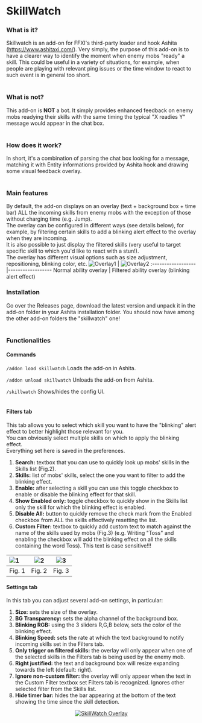 # SkillWatch

### What is it?
Skillwatch is an add-on for FFXI's third-party loader and hook Ashita (https://www.ashitaxi.com/).
Very simply, the purpose of this add-on is to have a clearer way to identify the moment when enemy mobs "ready" a skill.
This could be useful in a variety of situations, for example, when people are playing with relevant ping issues or the time window to react to such event is in general too short.
<br></br>
### What is not?
This add-on is <b>NOT</b> a bot. It simply provides enhanced feedback on enemy mobs readying their skills with the same timing the typical "X readies Y" message would appear in the chat box.
<br></br>
### How does it work?
In short, it's a combination of parsing the chat box looking for a message, matching it with Entity informations provided by Ashita hook and drawing some visual feedback overlay.
<br><br>
### Main features
By default, the add-on displays on an overlay (text +  background box + time bar) ALL the incoming skills from enemy mobs with the exception of those without charging time (e.g. Jump).\
The overlay can be configured in different ways (see details below), for example, by filtering certain skills to add a blinking alert effect to the overlay when they are incoming.\
It is also possible to just display the filtered skills (very useful to target specific skill to which you'd like to react with a stun!).\
The overlay has different visual options such as size adjustment, repositioning, blinking color, etc.
![Overlay1](https://github.com/ariel-logos/ElfyLab/blob/master/img/overlay1fixed.gif)  | ![Overlay2](https://github.com/ariel-logos/ElfyLab/blob/master/img/overlay2.gif)
:------------------|------------------
Normal ability overlay | Filtered ability overlay (blinking alert effect)

### Installation
Go over the Releases page, download the latest version and unpack it in the add-on folder in your Ashita installation folder. You should now have among the other add-on folders the "skillwatch" one!
<br></br>

### Functionalities

#### Commands
```/addon load skillwatch``` Loads the add-on in Ashita.

```/addon unload skillwatch``` Unloads the add-on from Ashita.

```/skillwatch``` Shows/hides the config UI.
<br></br>
#### Filters tab
This tab allows you to select which skill you want to have the "blinking" alert effect to better highlight those relevant for you.\
You can obviously select multiple skills on which to apply the blinking effect.\
Everything set here is saved in the preferences.
<ol>
  <li><b>Search:</b> textbox that you can use to quickly look up mobs' skills in the Skills list (Fig.2).</li>
  <li><b>Skills:</b> list of mobs' skills, select the one you want to filter to add the blinking effect.</li>
  <li><b>Enable:</b> after selecting a skill you can use this toggle checkbox to enable or disable the blinking effect for that skill.</li>
  <li><b>Show Enabled only:</b> toggle checkbox to quickly show in the Skills list only the skill for which the blinking effect is enabled.</li>
  <li><b>Disable All:</b> button to quickly remove the check mark from the Enabled checkbox from ALL the skills effectively resetting the list.</li>
  <li><b>Custom Filter:</b> textbox to quickly add custom text to match against the name of the skills used by mobs (Fig.3) (e.g. Writing "Toss" and enabling the checkbox will add the blinking effect on all the skills containing the word Toss). This text is case sensitive!!!</li>
</ol>

![1](https://github.com/ariel-logos/SkillWatch/assets/78350872/3d8a14e9-b8dd-4227-99ba-6369b511ba29)|![2](https://github.com/ariel-logos/SkillWatch/assets/78350872/19ce8c78-9851-4424-8e82-8aea4f1c43cd)|![3](https://github.com/ariel-logos/SkillWatch/assets/78350872/31aee711-072d-400a-a867-e8180ccfdd5a)
:-------------------------|-------------------------|-------------------------
Fig. 1          |  Fig. 2           | Fig. 3 


#### Settings tab
In this tab you can adjust several add-on settings, in particular:
<ol>
  <li><b>Size:</b> sets the size of the overlay.</li>
  <li><b>BG Transparency:</b> sets the alpha channel of the background box.</li>
  <li><b>Blinking RGB:</b> using the 3 sliders R,G,B below, sets the color of the blinking effect.</li>
  <li><b>Blinking Speed:</b> sets the rate at which the text background to notify incoming skills set in the Filters tab.</li>
  <li><b>Only trigger on filtered skills:</b> the overlay will only appear when one of the selected skills in the Filters tab is being used by the enemy mob.</li>
  <li><b>Right justified:</b> the text and background box will resize expanding towards the left (default: right).</li>
  <li><b>Ignore non-custom filter:</b> the overlay will only appear when the text in the Custom Filter textbox set Filters tab is recognized. Ignores other selected filter from the Skills list.</li>
  <li><b>Hide timer bar:</b> hides the bar appearing at the bottom of the text showing the time since the skill detection.</li>
</ol>

<p align="center">
<a href="https://github.com/ariel-logos/SkillWatch/assets/78350872/726d83c8-ba8d-4cbe-89cb-9050527a8255"><img src="https://github.com/ariel-logos/SkillWatch/assets/78350872/726d83c8-ba8d-4cbe-89cb-9050527a8255.png" alt="SkillWatch Overlay"/></a> 
</p>
